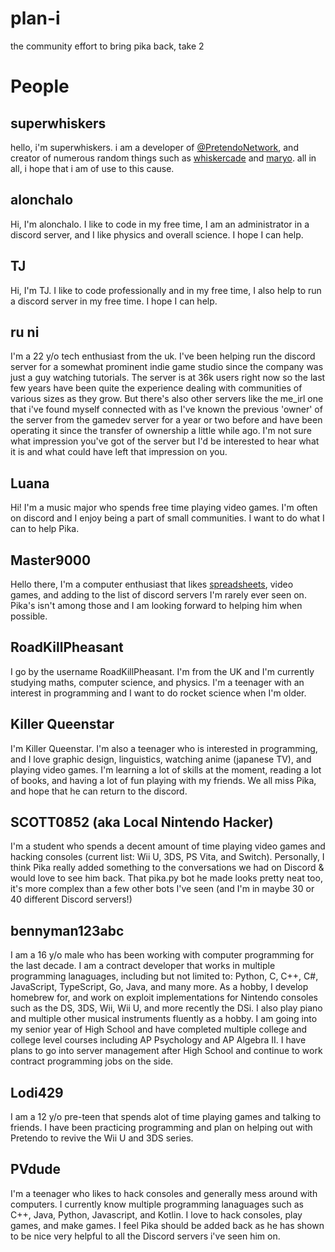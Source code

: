 # plan-i
the community effort to bring pika back, take 2

# People

## superwhiskers
hello, i'm superwhiskers. i am a developer of [@PretendoNetwork](https://github.com/PretendoNetwork), and creator of numerous random things such as [whiskercade](https://github.com/superwhiskers/whiskercade) and [maryo](https://github.com/PretendoNetwork/maryo). all in all, i hope that i am of use to this cause.

## alonchalo 
Hi, I'm alonchalo. I like to code in my free time, I am an administrator in a discord server, and I like physics and overall science. I hope I can help.

## TJ 
Hi, I'm TJ. I like to code professionally and in my free time, I also help to run a discord server in my free time. I hope I can help.

## ru ni
I'm a 22 y/o tech enthusiast from the uk. I've been helping run the discord server for a somewhat prominent indie game studio since the company was just a guy watching tutorials. The server is at 36k users right now so the last few years have been quite the experience dealing with communities of various sizes as they grow.   But there's also other servers like the me_irl one that i've found myself connected with as I've known the previous 'owner' of the server from the gamedev server for a year or two before and have been operating it since the transfer of ownership a little while ago. I'm not sure what impression you've got of the server but I'd be interested to hear what it is and what could have left that impression on you.

## Luana
Hi! I'm a music major who spends free time playing video games. I'm often on discord and I enjoy being a part of small communities. I want to do what I can to help Pika.

## Master9000
Hello there, I'm a computer enthusiast that likes [spreadsheets](https://docs.google.com/spreadsheets/d/17HwmmJE-oKMyD20SwOqGjQN9XXTj0SU7nXy-oKQ5zFw/edit?usp=sharing), video games, and adding to the list of discord servers I'm rarely ever seen on. Pika's isn't among those and I am looking forward to helping him when possible.

## RoadKillPheasant
I go by the username RoadKillPheasant. I'm from the UK and I'm currently studying maths, computer science, and physics. I'm a teenager with an interest in programming and I want to do rocket science when I'm older.

## Killer Queenstar
I'm Killer Queenstar. I'm also a teenager who is interested in programming, and I love graphic design, linguistics, watching anime (japanese TV), and playing video games. I'm learning a lot of skills at the moment, reading a lot of books, and having a lot of fun playing with my friends. We all miss Pika, and hope that he can return to the discord.

## SCOTT0852 (aka Local Nintendo Hacker)
I'm a student who spends a decent amount of time playing video games and hacking consoles (current list: Wii U, 3DS, PS Vita, and Switch). Personally, I think Pika really added something to the conversations we had on Discord & would love to see him back. That pika.py bot he made looks pretty neat too, it's more complex than a few other bots I've seen (and I'm in maybe 30 or 40 different Discord servers!)

## bennyman123abc
I am a 16 y/o male who has been working with computer programming for the last decade. I am a contract developer that works in multiple programming lanaguages, including but not limited to: Python, C, C++, C#, JavaScript, TypeScript, Go, Java, and many more. As a hobby, I develop homebrew for, and work on exploit implementations for Nintendo consoles such as the DS, 3DS, Wii, Wii U, and more recently the DSi. I also play piano and multiple other musical instruments fluently as a hobby. I am going into my senior year of High School and have completed multiple college and college level courses including AP Psychology and AP Algebra II. I have plans to go into server management after High School and continue to work contract programming jobs on the side. 

## Lodi429
I am a 12 y/o pre-teen that spends alot of time playing games and talking to friends. I have been practicing programming and plan on helping out with Pretendo to revive the Wii U and 3DS series.

## PVdude
I'm a teenager who likes to hack consoles and generally mess around with computers. I currently know multiple programming lanaguages such as C++, Java, Python, Javascript, and Kotlin. I love to hack consoles, play games, and make games. I feel Pika should be added back as he has shown to be nice very helpful to all the Discord servers i've seen him on.
